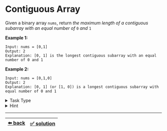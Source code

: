 # Contiguous Array

Given a binary array `nums`, return _the maximum length of a contiguous subarray with an equal number of_ `0` _and_ `1`

__Example 1:__

```
Input: nums = [0,1]
Output: 2
Explanation: [0, 1] is the longest contiguous subarray with an equal number of 0 and 1
```

__Example 2:__

```
Input: nums = [0,1,0]
Output: 2
Explanation: [0, 1] (or [1, 0]) is a longest contiguous subarray with equal number of 0 and 1
```

<details>

<summary>Task Type</summary>

It is a One Pointer One Array and _Counter + Hashmap_ Task Type

</details>

<details>

<summary>Hint</summary>

In order to find the longest contiguous subarray with equal number of `0` and `1` create a counter that we increment by one if we encounter `1` and decrement by one when we encounter `0` as we loop through the array. If the counter becomes zero it means we have gone thru as many `1`s as there were `0`s

The key point to solving this task is to realize that we don't have to always arrive at counter equal to zero, we will also have a contiguous array with equal number of `0` and `1` if our counter arrives at the same value as it has already been before meaning that it looped through an equal number of `1` and `0`

</details>

---

| [:arrow_left: back](../task-type.md) | [:white_check_mark: solution](./solution.js) |
| :---: | :---: |
